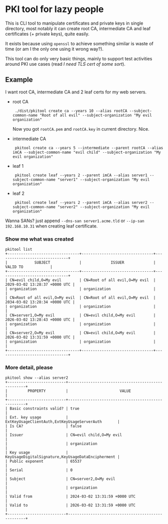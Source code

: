 # PKI tool for lazy people

This is CLI tool to manipulate certificates and private keys in single directory, most notably
it can create root CA, intermediate CA and leaf certificates (+ private keys), quite easily.

It exists because using `openssl` to achieve something similar is waste of time (or am I the only one using it wrong way?).

This tool can do only very basic things, mainly to support test activities around PKI use cases (read _I need TLS cert of some sort_).

## Example

I want root CA, intermediate CA and 2 leaf certs for my web servers.

- root CA
    ```shell
     ./dist/pkitool create ca --years 10 --alias rootCA --subject-common-name "Root of all evil" --subject-organization "My evil organization"
    ```
   Now you got `rootCA.pem` and `rootCA.key` in current directory. Nice.

- intermediate CA
    ```shell
     pkitool create ca --years 5 --intermediate --parent rootCA --alias imCA --subject-common-name "evil child" --subject-organization "My evil organization"
    ```

- leaf 1
    ```shell
     pkitool create leaf --years 2 --parent imCA --alias server1 --subject-common-name "server1" --subject-organization "My evil organization"
    ```

- leaf 2
    ```shell
     pkitool create leaf --years 2 --parent imCA --alias server2 --subject-common-name "server2" --subject-organization "My evil organization"
    ```

Wanna SANs? just append `--dns-san server1.acme.tld` or `--ip-san 192.168.10.31` when creating leaf certificate.

### Show me what was created

```shell
pkitool list
+--------------------------------+--------------------------------+-------------------------------+
|            SUBJECT             |             ISSUER             |           VALID TO            |
+--------------------------------+--------------------------------+-------------------------------+
| CN=evil child,O=My evil        | CN=Root of all evil,O=My evil  | 2029-03-02 13:28:37 +0000 UTC |
| organization                   | organization                   |                               |
| CN=Root of all evil,O=My evil  | CN=Root of all evil,O=My evil  | 2034-03-02 13:28:34 +0000 UTC |
| organization                   | organization                   |                               |
| CN=server1,O=My evil           | CN=evil child,O=My evil        | 2026-03-02 13:28:43 +0000 UTC |
| organization                   | organization                   |                               |
| CN=server2,O=My evil           | CN=evil child,O=My evil        | 2026-03-02 13:31:59 +0000 UTC |
| organization                   | organization                   |                               |
+--------------------------------+--------------------------------+-------------------------------+
```

### More detail, please

```shell
pkitool show --alias server2
+--------------------------+---------------------------------------------------+
|         PROPERTY         |                       VALUE                       |
+--------------------------+---------------------------------------------------+
| Basic constraints valid? | true                                              |
| Ext. key usage           | ExtKeyUsageClientAuth,ExtKeyUsageServerAuth       |
| Is CA?                   | false                                             |
| Issuer                   | CN=evil child,O=My evil                           |
|                          | organization                                      |
| Key usage                | KeyUsageDigitalSignature,KeyUsageDataEncipherment |
| Public exponent          | 65537                                             |
| Serial                   | 0                                                 |
| Subject                  | CN=server2,O=My evil                              |
|                          | organization                                      |
| Valid from               | 2024-03-02 13:31:59 +0000 UTC                     |
| Valid to                 | 2026-03-02 13:31:59 +0000 UTC                     |
+--------------------------+---------------------------------------------------+
```
